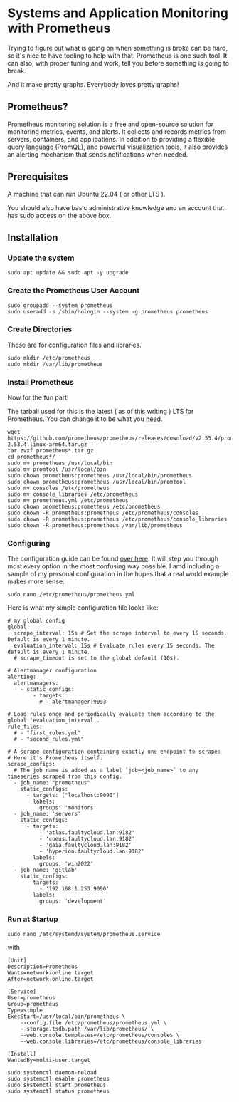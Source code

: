 # Systems and Application Monitoring with Prometheus
Trying to figure out what is going on when something is broke can be hard, so it's nice to have tooling to help with that.  Prometheus is one such tool.  It can also, with proper tuning and work, tell you before something is going to break.

And it make pretty graphs.  Everybody loves pretty graphs!

## Prometheus?
Prometheus monitoring solution is a free and open-source solution for monitoring metrics, events, and alerts. It collects and records metrics from servers, containers, and applications. In addition to providing a flexible query language (PromQL), and powerful visualization tools, it also provides an alerting mechanism that sends notifications when needed.

## Prerequisites
A machine that can run Ubuntu 22.04 ( or other LTS ).

You should also have basic administrative knowledge and an account that has sudo access on the above box.

## Installation
### Update the system
```
sudo apt update && sudo apt -y upgrade
```

### Create the Prometheus User Account
```
sudo groupadd --system prometheus
sudo useradd -s /sbin/nologin --system -g prometheus prometheus
```

### Create Directories
These are for configuration files and libraries.
```
sudo mkdir /etc/prometheus
sudo mkdir /var/lib/prometheus
```

### Install Prometheus
Now for the fun part!

The tarball used for this is the latest ( as of this writing ) LTS for Prometheus.  You can change it to be what you [need](https://prometheus.io/download/#prometheus).
```
wget https://github.com/prometheus/prometheus/releases/download/v2.53.4/prometheus-2.53.4.linux-arm64.tar.gz
tar zvxf prometheus*.tar.gz
cd prometheus*/
sudo mv prometheus /usr/local/bin
sudo mv promtool /usr/local/bin
sudo chown prometheus:prometheus /usr/local/bin/prometheus
sudo chown prometheus:prometheus /usr/local/bin/promtool
sudo mv consoles /etc/prometheus
sudo mv console_libraries /etc/prometheus
sudo mv prometheus.yml /etc/prometheus
sudo chown prometheus:prometheus /etc/prometheus
sudo chown -R prometheus:prometheus /etc/prometheus/consoles
sudo chown -R prometheus:prometheus /etc/prometheus/console_libraries
sudo chown -R prometheus:prometheus /var/lib/prometheus
```

### Configuring
The configuration guide can be found [over here](https://prometheus.io/docs/prometheus/latest/configuration/configuration/).  It will step you through most every option in the most confusing way possible.  I amd including a sample of my personal configuration in the hopes that a real world example makes more sense.
```
sudo nano /etc/prometheus/prometheus.yml
```
Here is what my simple configuration file looks like:
```
# my global config
global:
  scrape_interval: 15s # Set the scrape interval to every 15 seconds. Default is every 1 minute.
  evaluation_interval: 15s # Evaluate rules every 15 seconds. The default is every 1 minute.
  # scrape_timeout is set to the global default (10s).

# Alertmanager configuration
alerting:
  alertmanagers:
    - static_configs:
        - targets:
          # - alertmanager:9093

# Load rules once and periodically evaluate them according to the global 'evaluation_interval'.
rule_files:
  # - "first_rules.yml"
  # - "second_rules.yml"

# A scrape configuration containing exactly one endpoint to scrape:
# Here it's Prometheus itself.
scrape_configs:
  # The job name is added as a label `job=<job_name>` to any timeseries scraped from this config.
  - job_name: "prometheus"
    static_configs:
      - targets: ["localhost:9090"]
        labels:
          groups: 'monitors'
  - job_name: 'servers'
    static_configs:
      - targets:
          - 'atlas.faultycloud.lan:9182'
          - 'coeus.faultycloud.lan:9182'
          - 'gaia.faultycloud.lan:9182'
          - 'hyperion.faultycloud.lan:9182'
        labels:
          groups: 'win2022'
  - job_name: 'gitlab'
    static_configs:
      - targets:
          - '192.168.1.253:9090'
        labels:
          groups: 'development'
```

### Run at Startup
```
sudo nano /etc/systemd/system/prometheus.service
```

with

```
[Unit]
Description=Prometheus
Wants=network-online.target
After=network-online.target

[Service]
User=prometheus
Group=prometheus
Type=simple
ExecStart=/usr/local/bin/prometheus \
    --config.file /etc/prometheus/prometheus.yml \
    --storage.tsdb.path /var/lib/prometheus/ \
    --web.console.templates=/etc/prometheus/consoles \
    --web.console.libraries=/etc/prometheus/console_libraries

[Install]
WantedBy=multi-user.target
```

```
sudo systemctl daemon-reload
sudo systemctl enable prometheus
sudo systemctl start prometheus
sudo systemctl status prometheus
```